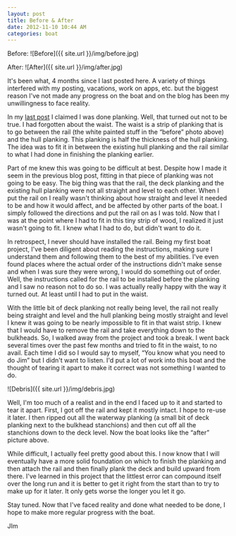 ```yaml
---
layout: post
title: Before & After
date: 2012-11-10 10:44 AM
categories: boat
---
```


Before:
![Before]({{ site.url }}/img/before.jpg)

After:
![After]({{ site.url }}/img/after.jpg)

<span class="more">

It's been what, 4 months since I last posted here. A variety of things interfered with my posting, vacations, work on apps, etc. but the biggest reason I've not made any progress on the boat and on the blog has been my unwillingness to face reality. 

In my [last post](../planking_complete) I claimed I was done planking. Well, that turned out not to be true. I had forgotten about the waist. The waist is a strip of planking that is to go between the rail (the white painted stuff in the &#8220;before&#8221; photo above) and the hull planking. This planking is half the thickness of the hull planking. The idea was to fit it in between the existing hull planking and the rail similar to what I had done in finishing the planking earlier. 

Part of me knew this was going to be difficult at best. Despite how I made it seem in the previous blog post, fitting in that piece of planking was not going to be easy. The big thing was that the rail, the deck planking and the existing hull planking were not all straight and level to each other. When I put the rail on I really wasn't thinking about how straight and level it needed to be and how it would affect, and be affected by other parts of the boat. I simply followed the directions and put the rail on as I was told. Now that I was at the point where I had to fit in this tiny strip of wood, I realized it just wasn't going to fit. I knew what I had to do, but didn't want to do it. 

In retrospect, I never should have installed the rail. Being my first boat project, I've been diligent about reading the instructions, making sure I understand them and following them to the best of my abilities. I've even found places where the actual order of the instructions didn't make sense and when I was sure they were wrong, I would do something out of order. Well, the instructions called for the rail to be installed before the planking and I saw no reason not to do so. I was actually really happy with the way it turned out. At least until I had to put in the waist. 

With the little bit of deck planking not really being level, the rail not really being straight and level and the hull planking being mostly straight and level I knew it was going to be nearly impossible to fit in that waist strip. I knew that I would have to remove the rail and take everything down to the bulkheads. So, I walked away from the project and took a break. I went back several times over the past few months and tried to fit in the waist, to no avail. Each time I did so I would say to myself, &#8220;You know what you need to do Jim&#8221; but I didn't want to listen. I'd put a lot of work into this boat and the thought of tearing it apart to make it correct was not something I wanted to do. 

![Debris]({{ site.url }}/img/debris.jpg)

Well, I'm too much of a realist and in the end I faced up to it and started to tear it apart. First, I got off the rail and kept it mostly intact. I hope to re-use it later. I then ripped out all the waterway planking (a small bit of deck planking next to the bulkhead stanchions) and then cut off all the stanchions down to the deck level. Now the boat looks like the &#8220;after&#8221; picture above. 

While difficult, I actually feel pretty good about this. I now know that I will eventually have a more solid foundation on which to finish the planking and then attach the rail and then finally plank the deck and build upward from there. I've learned in this project that the littlest error can compound itself over the long run and it is better to get it right from the start than to try to make up for it later. It only gets worse the longer you let it go. 

Stay tuned. Now that I've faced reality and done what needed to be done, I hope to make more regular progress with the boat. 

JIm 
